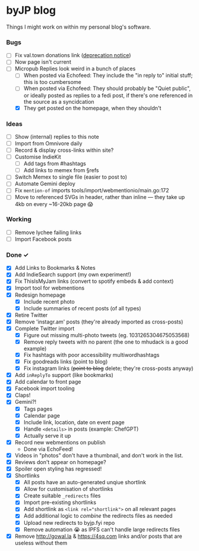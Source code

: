 # byJP blog

Things I might work on within my personal blog's software.

### Bugs

- [ ] Fix val.town donations link ([deprecation notice](https://docs.val.town/api/run/))
- [ ] Now page isn't current
- [ ] Micropub Replies look weird in a bunch of places
  - [ ] When posted via Echofeed: They include the "in reply to" initial stuff; this is too cumbersome
  - [ ] When posted via Echofeed: They should probably be "Quiet public", or ideally posted as replies to a fedi post, if there's one referenced in the source as a syncidcation
  - [x] They get posted on the homepage, when they shouldn't

### Ideas

- [ ] Show (internal) replies to this note
- [ ] Import from Omnivore daily  
- [ ] Record & display cross-links within site?
- [ ] Customise IndieKit
  - [ ] Add tags from #hashtags
  - [ ] Add links to memex from §refs
- [ ] Switch Memex to single file (easier to post to)
- [ ] Automate Gemini deploy
- [ ] Fix `mention-of` imports tools/import/webmentionio/main.go:172
- [ ] Move to referenced SVGs in header, rather than inline — they take up 4kb on every ~16-20kb page 😱

### Working

- [ ] Remove lychee failing links
- [ ] Import Facebook posts

### Done ✓

- [x] Add Links to Bookmarks & Notes  
- [x] Add IndieSearch support (my own experiment!)
- [x] Fix ThisIsMyJam links (convert to spotify embeds & add context)
- [x] Import tool for webmentions
- [x] Redesign homepage
  - [x] Include recent photo
  - [x] Include summaries of recent posts (of all types)
- [x] Retire Twitter
- [x] Remove 'instagr.am' posts (they're already imported as cross-posts)
- [x] Complete Twitter import  
  - [x] Figure out missing multi-photo tweets (eg. 1031265304675053568)  
  - [x] Remove reply tweets with no parent (the one to mhudack is a good example)  
  - [x] Fix hashtags with poor accessibility multiwordhashtags  
  - [x] Fix goodreads links (point to blog)  
  - [x] Fix instagram links (~~point to blog~~ delete; they're cross-posts anyway)
- [x] Add `inReplyTo` support (like bookmarks)
- [x] Add calendar to front page
- [x] Facebook import tooling
- [x] Claps!
- [x] Gemini?!
  - [x] Tags pages
  - [x] Calendar page
  - [x] Include link, location, date on event page
  - [x] Handle `<details>` in posts (example: ChefGPT)
  - [x] Actually serve it up
- [x] Record new webmentions on publish
  - Done via EchoFeed!
- [x] Videos in "photos" don't have a thumbnail, and don't work in the list.
- [x] Reviews don't appear on homepage?
- [x] Spoiler open styling has regressed!
- [x] Shortlinks
  - [x] All posts have an auto-generated unqiue shortlink
  - [x] Allow for customisation of shortlinks
  - [x] Create suitable `_redirects` files
  - [x] Import pre-existing shortlinks
  - [x] Add shortlink as `<link rel="shortlink">` on all relevant pages
  - [x] Add additional logic to _combine_ the redirects files as needed
  - [x] Upload new redirects to byjp.fyi repo
  - [x] Remove automation 😭 as IPFS can't handle large redirects files
- [x] Remove http://gowal.la & https://4sq.com links and/or posts that are useless without them

